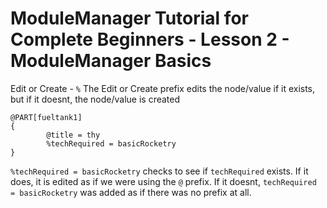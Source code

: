 # ModuleManager Tutorial for Complete Beginners - Lesson 2 - ModuleManager Basics

Edit or Create - ```%```
The Edit or Create prefix edits the node/value if it exists, but if it doesnt, the node/value is created
```
@PART[fueltank1]
{
        @title = thy
        %techRequired = basicRocketry
}
```
`%techRequired = basicRocketry` checks to see if `techRequired` exists. If it does, it is edited as if we were using the `@` prefix. If it doesnt, `techRequired = basicRocketry` was added as if there was no prefix at all. 
